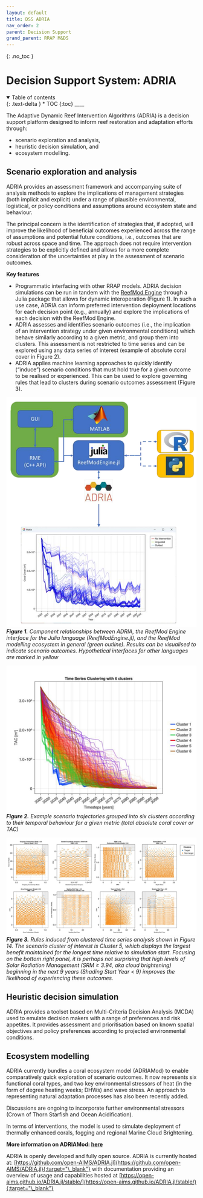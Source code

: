 ```yaml
---
layout: default
title: DSS ADRIA
nav_order: 2
parent: Decision Support
grand_parent: RRAP M&DS
---
```

{: .no_toc }

# Decision Support System: ADRIA

<details  open markdown="block">
  <summary>
    Table of contents
  </summary>
{: .text-delta }
* TOC
{:toc}
____
</details>

The Adaptive Dynamic Reef Intervention Algorithms (ADRIA) is a decision support platform designed to inform reef restoration and adaptation efforts through: 
- scenario exploration and analysis, 
- heuristic decision simulation, and
- ecosystem modelling. 

## Scenario exploration and analysis

ADRIA provides an assessment framework and accompanying suite of analysis methods to explore the implications of management strategies (both implicit and explicit) under a range of plausible environmental, logistical, or policy conditions and assumptions around ecosystem state and behaviour. 

The principal concern is the identification of strategies that, if adopted, will improve the likelihood of beneficial outcomes experienced across the range of assumptions and potential future conditions, i.e., outcomes that are robust across space and time. The approach does not require intervention strategies to be explicitly defined and allows for a more complete consideration of the uncertainties at play in the assessment of scenario outcomes.

**Key features**
- Programmatic interfacing with other RRAP models. ADRIA decision simulations can be run in tandem with the [ReefMod Engine](/../../capability/intervention-modelling) through a Julia package that allows for dynamic interoperation (Figure 1). In such a use case, ADRIA can inform preferred intervention deployment locations for each decision point (e.g., annually) and explore the implications of each decision with the ReefMod Engine.
- ADRIA assesses and identifies scenario outcomes (i.e., the implication of an intervention strategy under given environmental conditions) which behave similarly according to a given metric, and group them into clusters. This assessment is not restricted to time series and can be explored using any data series of interest (example of absolute coral cover in Figure 2).
- ADRIA applies machine learning approaches to quickly identify (“induce”) scenario conditions that must hold true for a given outcome to be realised or experienced. This can be used to explore governing rules that lead to clusters during scenario outcomes assessment (Figure 3). 

![Figure13](../assets/images/decisionsupport/ADRIA_figure1.png)
***Figure 1.** Component relationships between ADRIA, the ReefMod Engine interface for the Julia language (ReefModEngine.jl), and the ReefMod modelling ecosystem in general (green outline). Results can be visualised to indicate scenario outcomes. Hypothetical interfaces for other languages are marked in yellow*

![Figure14](../assets/images/decisionsupport/ADRIA_figure2.png)
***Figure 2.** Example scenario trajectories grouped into six clusters according to their temporal behaviour for a given metric (total absolute coral cover or TAC)*

![Figure15](../assets/images/decisionsupport/ADRIA_figure3.png)
***Figure 3.** Rules induced from clustered time series analysis shown in Figure 14. The scenario cluster of interest is Cluster 5, which displays the largest benefit maintained for the longest time relative to simulation start. Focusing on the bottom right panel, it is perhaps not surprising that high levels of Solar Radiation Management (SRM ≥ 3.94, aka cloud brightening) beginning in the next 9 years (Shading Start Year < 9) improves the likelihood of experiencing these outcomes.*

## Heuristic decision simulation

ADRIA provides a toolset based on Multi-Criteria Decision Analysis (MCDA) used to emulate decision makers with a range of preferences and risk appetites. It provides assessment and prioritisation based on known spatial objectives and policy preferences according to projected environmental conditions.

## Ecosystem modelling

ADRIA currently bundles a coral ecosystem model (ADRIAMod) to enable comparatively quick exploration of scenario outcomes. It now represents six functional coral types, and two key environmental stressors of heat (in the form of degree heating weeks; DHWs) and wave stress. An approach to representing natural adaptation processes has also been recently added. 

Discussions are ongoing to incorporate further environmental stressors (Crown of Thorn Starfish and Ocean Acidification). 

In terms of interventions, the model is used to simulate deployment of thermally enhanced corals, fogging and regional Marine Cloud Brightening. 

**More information on ADRIAMod: [here](../../modelling/ecological_mod)**

ADRIA is openly developed and fully open source. ADRIA is currently hosted at: [https://github.com/open-AIMS/ADRIA.jl](https://github.com/open-AIMS/ADRIA.jl){:target="\_blank"} with documentation providing an overview of usage and capabilities hosted at [https://open-aims.github.io/ADRIA.jl/stable/](https://open-aims.github.io/ADRIA.jl/stable/){:target="\_blank"}
